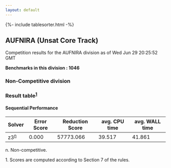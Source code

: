 ```yaml
---
layout: default
---
```

{%- include tablesorter.html -%}

##  AUFNIRA (Unsat Core Track)

Competition results for the AUFNIRA division as of Wed Jun 29 20:25:52 GMT

**Benchmarks in this division : 1046** 

###  Non-Competitive division 
### Result table<sup><a href="#fn1">1</a></sup>
 




#### Sequential Performance
<table id="sequential" class="result sorted">
<thead>
<tr>
<th class="center">Solver</th>
<th class="center">Error Score</th>
<th class="center">Reduction Score</th>
<th class="center">avg. CPU time </th>
<th class="center">avg. WALL time </th>
</tr>
</thead>
<tr>
<td>z3<SUP><a href="#fn">n</a></SUP>
</td>
<td class="right">0.000</td>
<td class="right">57773.066</td>
<td class="right">39.517</td>
<td class="right">41.861</td>
</tr>
</table>
<span id="fn"> n. Non-competitive.</span>

<span id="fn1"> 1. Scores are computed according to Section 7 of the rules.</span>



